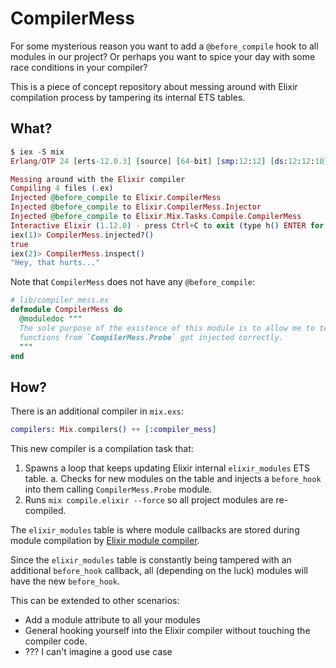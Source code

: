 # CompilerMess

For some mysterious reason you want to add a `@before_compile` hook to all
modules in our project? Or perhaps you want to spice your day with some race
conditions in your compiler?

This is a piece of concept repository about messing around with Elixir
compilation process by tampering its internal ETS tables.

## What?

```elixir
$ iex -S mix
Erlang/OTP 24 [erts-12.0.3] [source] [64-bit] [smp:12:12] [ds:12:12:10] [async-threads:1] [jit]

Messing around with the Elixir compiler
Compiling 4 files (.ex)
Injected @before_compile to Elixir.CompilerMess
Injected @before_compile to Elixir.CompilerMess.Injector
Injected @before_compile to Elixir.Mix.Tasks.Compile.CompilerMess
Interactive Elixir (1.12.0) - press Ctrl+C to exit (type h() ENTER for help)
iex(1)> CompilerMess.injected?()
true
iex(2)> CompilerMess.inspect()  
"Hey, that hurts..."
```

Note that `CompilerMess` does not have any `@before_compile`:

```elixir
# lib/compiler_mess.ex
defmodule CompilerMess do
  @moduledoc """
  The sole purpose of the existence of this module is to allow me to test if
  functions from `CompilerMess.Probe` got injected correctly.
  """
end
```

## How?

There is an additional compiler in `mix.exs`:

```elixir
compilers: Mix.compilers() ++ [:compiler_mess]
```

This new compiler is a compilation task that:
1. Spawns a loop that keeps updating Elixir internal `elixir_modules` ETS table.
  a. Checks for new modules on the table and injects a `before_hook` into them
  calling `CompilerMess.Probe` module.
2. Runs `mix compile.elixir --force` so all project modules are re-compiled.

The `elixir_modules` table is where module callbacks are stored during module
compilation by [Elixir module compiler](https://github.com/elixir-lang/elixir/blob/master/lib/elixir/src/elixir_module.erl).

Since the `elixir_modules` table is constantly being tampered with an additional 
`before_hook` callback, all (depending on the luck) modules will have the new
`before_hook`.

This can be extended to other scenarios:
- Add a module attribute to all your modules
- General hooking yourself into the Elixir compiler without touching the
compiler code.
- ??? I can't imagine a good use case

